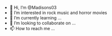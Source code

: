 - 👋 Hi, I’m @Madisons03
- 👀 I’m interested in rock music and horror movies
- 🌱 I’m currently learning ...
- 💞️ I’m looking to collaborate on ...
- 📫 How to reach me ...

<!---
Madisons03/Madisons03 is a ✨ special ✨ repository because its `README.md` (this file) appears on your GitHub profile.
You can click the Preview link to take a look at your changes.
--->
